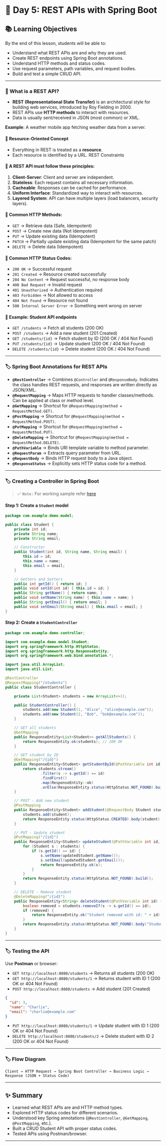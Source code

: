 # 🚀 Day 5: REST APIs with Spring Boot

## 📚 Learning Objectives

By the end of this lesson, students will be able to:

* Understand what REST APIs are and why they are used.
* Create REST endpoints using Spring Boot annotations.
* Understand HTTP methods and status codes.
* Use request parameters, path variables, and request bodies.
* Build and test a simple CRUD API.

---

### 🔹 What is a REST API?

* **REST (Representational State Transfer)** is an architectural style for building web services, introduced by Roy Fielding in 2000.
* REST APIs use **HTTP methods** to interact with resources.
* Data is usually sent/received in JSON (most common) or XML.

**Example**: A weather mobile app fetching weather data from a server.

#### 🔹 Resource-Oriented Concept

* Everything in REST is treated as a **resource**.
* Each resource is identified by a URL.
  REST Constraints

#### 🔹 A REST API must follow these principles:

1. **Client-Server**: Client and server are independent.
2. **Stateless**: Each request contains all necessary information.
3. **Cacheable**: Responses can be cached for performance.
4. **Uniform Interface**: Standardized way to interact with resources.
5. **Layered System**: API can have multiple layers (load balancers, security layers).

#### 🔹 Common HTTP Methods:

* `GET` → Retrieve data (Safe, Idempotent)
* `POST` → Create new data (Not Idempotent)
* `PUT` → Update existing data (Idempotent)
* `PATCH` → Partially update existing data (Idempotent for the same patch)
* `DELETE` → Delete data (Idempotent)

#### 🔹 Common HTTP Status Codes:

* `200 OK` → Successful request
* `201 Created` → Resource created successfully
* `204 No Content` → Request successful, no response body
* `400 Bad Request` → Invalid request
* `401 Unauthorized` → Authentication required
* `403 Forbidden` → Not allowed to access
* `404 Not Found` → Resource not found
* `500 Internal Server Error` → Something went wrong on server

#### 🔹 Example: Student API endpoints

* `GET /students` → Fetch all students (200 OK)
* `POST /students` → Add a new student (201 Created)
* `GET /students/{id}` → Fetch student by ID (200 OK / 404 Not Found)
* `PUT /students/{id}` → Update student (200 OK / 404 Not Found)
* `DELETE /students/{id}` → Delete student (200 OK / 404 Not Found)

---

### 🏷️ Spring Boot Annotations for REST APIs

* **`@RestController`** → Combines `@Controller` and `@ResponseBody`. Indicates the class handles REST requests, and responses are written directly as JSON/XML.
* **`@RequestMapping`** → Maps HTTP requests to handler classes/methods. Can be applied at class or method level.
* **`@GetMapping`** → Shortcut for `@RequestMapping(method = RequestMethod.GET)`.
* **`@PostMapping`** → Shortcut for `@RequestMapping(method = RequestMethod.POST)`.
* **`@PutMapping`** → Shortcut for `@RequestMapping(method = RequestMethod.PUT)`.
* **`@DeleteMapping`** → Shortcut for `@RequestMapping(method = RequestMethod.DELETE)`.
* **`@PathVariable`** → Binds URI template variable to method parameter.
* **`@RequestParam`** → Extracts query parameter from URL.
* **`@RequestBody`** → Binds HTTP request body to a Java object.
* **`@ResponseStatus`** → Explicitly sets HTTP status code for a method.

---

### 🏷️ Creating a Controller in Spring Boot

> ✅ `Note:` For working sample refer [here](../src/main/java/com/vednexgen/student)

#### Step 1: Create a `Student` model

```java
package com.example.demo.model;

public class Student {
    private int id;
    private String name;
    private String email;

    // Constructor
    public Student(int id, String name, String email) {
        this.id = id;
        this.name = name;
        this.email = email;
    }

    // Getters and Setters
    public int getId() { return id; }
    public void setId(int id) { this.id = id; }
    public String getName() { return name; }
    public void setName(String name) { this.name = name; }
    public String getEmail() { return email; }
    public void setEmail(String email) { this.email = email; }
}
```

#### Step 2: Create a `StudentController`

```java
package com.example.demo.controller;

import com.example.demo.model.Student;
import org.springframework.http.HttpStatus;
import org.springframework.http.ResponseEntity;
import org.springframework.web.bind.annotation.*;

import java.util.ArrayList;
import java.util.List;

@RestController
@RequestMapping("/students")
public class StudentController {

    private List<Student> students = new ArrayList<>();

    public StudentController() {
        students.add(new Student(1, "Alice", "alice@example.com"));
        students.add(new Student(2, "Bob", "bob@example.com"));
    }

    // GET all students
    @GetMapping
    public ResponseEntity<List<Student>> getAllStudents() {
        return ResponseEntity.ok(students); // 200 OK
    }

    // GET student by ID
    @GetMapping("/{id}")
    public ResponseEntity<Student> getStudentById(@PathVariable int id) {
        return students.stream()
                .filter(s -> s.getId() == id)
                .findFirst()
                .map(ResponseEntity::ok)
                .orElse(ResponseEntity.status(HttpStatus.NOT_FOUND).build());
    }

    // POST - Add new student
    @PostMapping
    public ResponseEntity<Student> addStudent(@RequestBody Student student) {
        students.add(student);
        return ResponseEntity.status(HttpStatus.CREATED).body(student); // 201 Created
    }

    // PUT - Update student
    @PutMapping("/{id}")
    public ResponseEntity<Student> updateStudent(@PathVariable int id, @RequestBody Student updatedStudent) {
        for (Student s : students) {
            if (s.getId() == id) {
                s.setName(updatedStudent.getName());
                s.setEmail(updatedStudent.getEmail());
                return ResponseEntity.ok(s);
            }
        }
        return ResponseEntity.status(HttpStatus.NOT_FOUND).build();
    }

    // DELETE - Remove student
    @DeleteMapping("/{id}")
    public ResponseEntity<String> deleteStudent(@PathVariable int id) {
        boolean removed = students.removeIf(s -> s.getId() == id);
        if (removed) {
            return ResponseEntity.ok("Student removed with id: " + id);
        }
        return ResponseEntity.status(HttpStatus.NOT_FOUND).body("Student not found");
    }
}
```

---

### 🏷️ Testing the API

Use **Postman** or browser:

* `GET http://localhost:8080/students` → Returns all students (200 OK)
* `GET http://localhost:8080/students/1` → Returns student with ID 1 (200 OK or 404 Not Found)
* `POST http://localhost:8080/students` → Add student (201 Created)

```json
{
  "id": 3,
  "name": "Charlie",
  "email": "charlie@example.com"
}
```

* `PUT http://localhost:8080/students/1` → Update student with ID 1 (200 OK or 404 Not Found)
* `DELETE http://localhost:8080/students/2` → Delete student with ID 2 (200 OK or 404 Not Found)

---

### 🏷️ Flow Diagram

```
Client → HTTP Request → Spring Boot Controller → Business Logic → Response (JSON + Status Code)
```

---

## ✨ Summary

* Learned what REST APIs are and HTTP method types.
* Explored HTTP status codes for different scenarios.
* Understood key Spring annotations (`@RestController`, `@GetMapping`, `@PostMapping`, etc.).
* Built a CRUD Student API with proper status codes.
* Tested APIs using Postman/browser.

---
